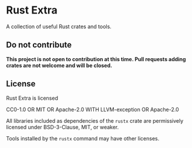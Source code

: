 # Rust Extra

A collection of useful Rust crates and tools.


## Do not contribute

**This project is not open to contribution at this time.
Pull requests adding crates are not welcome and will be closed.**


## License

Rust Extra is licensed

   CC0-1.0 OR MIT OR Apache-2.0 WITH LLVM-exception OR Apache-2.0

All libraries included as dependencies of the `rustx` crate
are permissively licensed under BSD-3-Clause, MIT, or weaker.

Tools installed by the `rustx` command may have other licenses.
